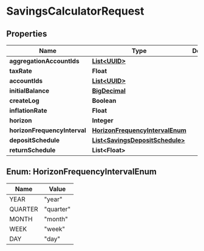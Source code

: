 
# SavingsCalculatorRequest

## Properties
Name | Type | Description | Notes
------------ | ------------- | ------------- | -------------
**aggregationAccountIds** | [**List&lt;UUID&gt;**](UUID.md) |  |  [optional]
**taxRate** | **Float** |  |  [optional]
**accountIds** | [**List&lt;UUID&gt;**](UUID.md) |  |  [optional]
**initialBalance** | [**BigDecimal**](BigDecimal.md) |  |  [optional]
**createLog** | **Boolean** |  |  [optional]
**inflationRate** | **Float** |  |  [optional]
**horizon** | **Integer** |  | 
**horizonFrequencyInterval** | [**HorizonFrequencyIntervalEnum**](#HorizonFrequencyIntervalEnum) |  |  [optional]
**depositSchedule** | [**List&lt;SavingsDepositSchedule&gt;**](SavingsDepositSchedule.md) |  |  [optional]
**returnSchedule** | **List&lt;Float&gt;** |  | 


<a name="HorizonFrequencyIntervalEnum"></a>
## Enum: HorizonFrequencyIntervalEnum
Name | Value
---- | -----
YEAR | &quot;year&quot;
QUARTER | &quot;quarter&quot;
MONTH | &quot;month&quot;
WEEK | &quot;week&quot;
DAY | &quot;day&quot;



